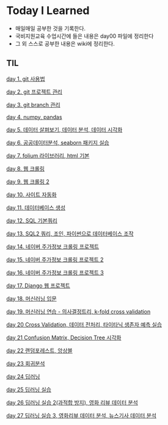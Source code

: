 # Today I Learned
+ 매일매일 공부한 것을 기록한다.
+ 국비지원교육 수업시간에 들은 내용은 day00 파일에 정리한다
+ 그 외 스스로 공부한 내용은 wiki에 정리한다.

## TIL
[day 1. git 사용법](https://github.com/56unbreakable/TIL/blob/master/TIL/day01.md)

[day 2. git 프로젝트 관리](https://github.com/56unbreakable/TIL/blob/master/TIL/day02.md)

[day 3. git branch 관리](https://github.com/56unbreakable/TIL/blob/master/TIL/day03.md)

[day 4. numpy, pandas](https://github.com/56unbreakable/TIL/blob/master/TIL/day04.md)

[day 5. 데이터 살펴보기, 데이터 분석, 데이터 시각화 ](https://github.com/56unbreakable/TIL/blob/master/TIL/day05.md)

[day 6. 공공데이터분석, seaborn 패키지 실습 ](https://github.com/56unbreakable/TIL/blob/master/TIL/day06.md)

[day 7. folium 라이브러리, html 기본 ](https://github.com/56unbreakable/TIL/blob/master/TIL/day07.md)

[day 8. 웹 크롤링 ](https://github.com/56unbreakable/TIL/blob/master/TIL/day08.md)

[day 9. 웹 크롤링 2 ](https://github.com/56unbreakable/TIL/blob/master/TIL/day09.md)

[day 10. 사이트 자동화 ](https://github.com/56unbreakable/TIL/blob/master/TIL/day10.md)

[day 11. 데이터베이스 생성 ](https://github.com/56unbreakable/TIL/blob/master/TIL/day11.md)

[day 12. SQL 기본쿼리](https://github.com/56unbreakable/TIL/blob/master/TIL/day12.md)

[day 13. SQL2 쿼리, 조인, 파이썬으로 데이터베이스 조작](https://github.com/56unbreakable/TIL/blob/master/TIL/day13.md)

[day 14. 네이버 주가정보 크롤링 프로젝트](https://github.com/56unbreakable/TIL/blob/master/TIL/day14.md)

[day 15. 네이버 주가정보 크롤링 프로젝트 2](https://github.com/56unbreakable/TIL/blob/master/TIL/day15.md)

[day 16. 네이버 주가정보 크롤링 프로젝트 3](https://github.com/56unbreakable/TIL/blob/master/TIL/day16.md)

[day 17. Django 웹 프로젝트](https://github.com/56unbreakable/TIL/blob/master/TIL/day17.md)

[day 18. 머신러닝 입문](https://github.com/56unbreakable/TIL/blob/master/TIL/day18.md)

[day 19. 머신러닝 연습 - 의사결정트리, k-fold cross validation ](https://github.com/56unbreakable/TIL/blob/master/TIL/day19.md)

[day 20 Cross Validation, 데이터 전처리, 타이타닉 생존자 예측 실습](https://github.com/56unbreakable/TIL/blob/master/TIL/day20.md)

[day 21 Confusion Matrix, Decision Tree 시각화](https://github.com/56unbreakable/TIL/blob/master/TIL/day21.md)

[day 22 랜덤포레스트, 앙상블](https://github.com/56unbreakable/TIL/blob/master/TIL/day22.md)

[day 23 회귀분석](https://github.com/56unbreakable/TIL/blob/master/TIL/day23.md)

[day 24 딥러닝](https://github.com/56unbreakable/TIL/blob/master/TIL/day24.md)

[day 25 딥러닝 실습](https://github.com/56unbreakable/TIL/blob/master/TIL/day25.md)

[day 26 딥러닝 실습 2(과적합 방지), 영화 리뷰 데이터 분석](https://github.com/56unbreakable/TIL/blob/master/TIL/day26.md)

[day 27 딥러닝 실습 3, 영화리뷰 데이터 분석, 뉴스기사 데이터 분석](https://github.com/56unbreakable/TIL/blob/master/TIL/day27.md)
